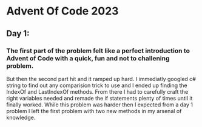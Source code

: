 # Advent Of Code 2023

## Day 1:

### The first part of the problem felt like a perfect introduction to Advent of Code with a quick, fun and not to challening problem.
But then the second part hit and it ramped up hard.
I immediatly googled c# string to find out any comparision trick to use and I ended up finding the IndexOf and LastIndexOf methods.
From there I had to carefully craft the right variables needed and remade the if statements plenty of times until it finally worked.
While this problem was harder then I expected from a day 1 problem I left the first problem with two new methods in my arsenal of knowledge.

